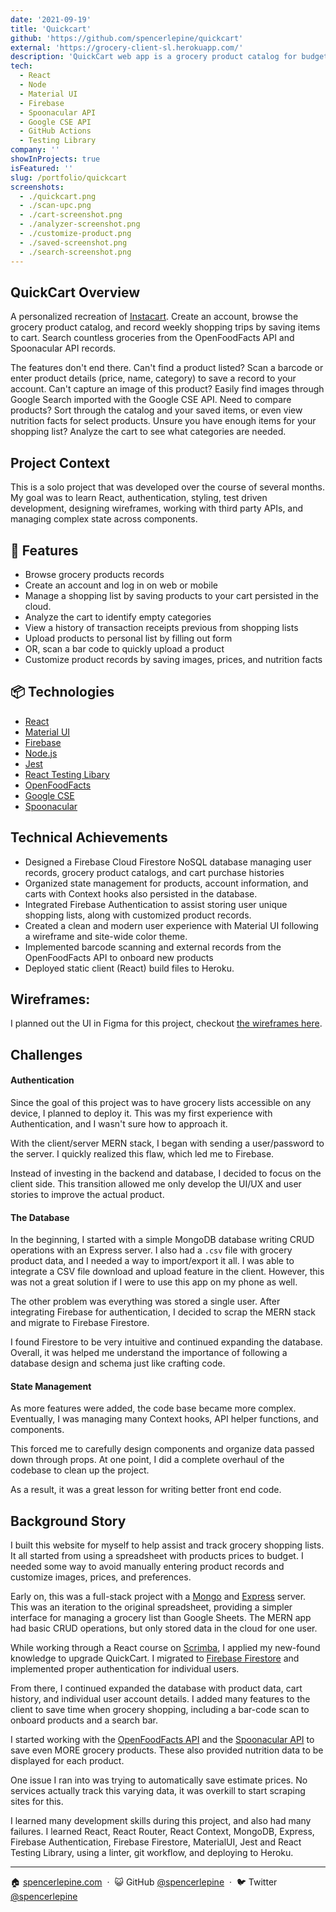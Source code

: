 ```yaml
---
date: '2021-09-19'
title: 'Quickcart'
github: 'https://github.com/spencerlepine/quickcart'
external: 'https://grocery-client-sl.herokuapp.com/'
description: 'QuickCart web app is a grocery product catalog for budgeting a shopping list stored in the cloud. Connected to Firebase (BaaS) and multiple external APIs'
tech:
  - React
  - Node
  - Material UI
  - Firebase
  - Spoonacular API
  - Google CSE API
  - GitHub Actions
  - Testing Library
company: ''
showInProjects: true
isFeatured: ''
slug: /portfolio/quickcart
screenshots:
  - ./quickcart.png
  - ./scan-upc.png
  - ./cart-screenshot.png
  - ./analyzer-screenshot.png
  - ./customize-product.png
  - ./saved-screenshot.png
  - ./search-screenshot.png
---
```


## QuickCart Overview
A personalized recreation of [Instacart](https://www.instacart.com/). Create an account, browse the grocery product catalog, and record weekly shopping trips by saving items to cart. Search countless groceries from the OpenFoodFacts API and Spoonacular API records.

The features don't end there. Can't find a product listed? Scan a barcode or enter product details (price, name, category) to save a record to your account. Can't capture an image of this product? Easily find images through Google Search imported with the Google CSE API. Need to compare products? Sort through the catalog and your saved items, or even view nutrition facts for select products. Unsure you have enough items for your shopping list? Analyze the cart to see what categories are needed.

## Project Context
This is a solo project that was developed over the course of several months. My goal was to learn React, authentication, styling, test driven development, designing wireframes, working with third party APIs, and managing complex state across components.

## 🌟 Features
- Browse grocery products records
- Create an account and log in on web or mobile
- Manage a shopping list by saving products to your cart persisted in the cloud.
- Analyze the cart to identify empty categories
- View a history of transaction receipts previous from shopping lists
- Upload products to personal list by filling out form
- OR, scan a bar code to quickly upload a product
- Customize product records by saving images, prices, and nutrition facts

## 📦  Technologies
- [React](https://reactjs.org/)
- [Material UI](https://mui.com/)
- [Firebase](https://firebase.google.com/)
- [Node.js](https://nodejs.org/)
- [Jest](https://jestjs.io/)
- [React Testing Libary](https://testing-library.com/)
- [OpenFoodFacts](https://world.openfoodfacts.org)
- [Google CSE](https://cse.google.com)
- [Spoonacular](https://spoonacular.com/food-api/docs)

## Technical Achievements

- Designed a Firebase Cloud Firestore NoSQL database managing user records, grocery product catalogs, and cart purchase histories
- Organized state management for products, account information, and carts with Context hooks also persisted in the database.
- Integrated Firebase Authentication to assist storing user unique shopping lists, along with customized product records.
- Created a clean and modern user experience with Material UI following a wireframe and site-wide color theme.
- Implemented barcode scanning and external records from the OpenFoodFacts API to onboard new products
- Deployed static client (React) build files to Heroku.

## Wireframes:

I planned out the UI in Figma for this project, checkout [the wireframes here](https://github.com/spencerlepine/quickcart/tree/master/whitepaper).

## Challenges

#### Authentication
Since the goal of this project was to have grocery lists accessible on any device, I planned to deploy it. This was my first experience with Authentication, and I wasn't sure how to approach it.

With the client/server MERN stack, I began with sending a user/password to the server. I quickly realized this flaw, which led me to Firebase.

Instead of investing in the backend and database, I decided to focus on the client side. This transition allowed me only develop the UI/UX and user stories to improve the actual product.

#### The Database
In the beginning, I started with a simple MongoDB database writing CRUD operations with an Express server. I also had a `.csv` file with grocery product data, and I needed a way to import/export it all. I was able to integrate a CSV file download and upload feature in the client. However, this was not a great solution if I were to use this app on my phone as well.

The other problem was everything was stored a single user. After integrating Firebase for authentication, I decided to scrap the MERN stack and migrate to Firebase Firestore.

I found Firestore to be very intuitive and continued expanding the database. Overall, it was helped me understand the importance of following a database design and schema just like crafting code.

#### State Management
As more features were added, the code base became more complex. Eventually, I was managing many Context hooks, API helper functions, and components.

This forced me to carefully design components and organize data passed down through props. At one point, I did a complete overhaul of the codebase to clean up the project.

As a result, it was a great lesson for writing better front end code.

## Background Story
I built this website for myself to help assist and track grocery shopping lists. It all started from using a spreadsheet with products prices to budget. I needed some way to avoid manually entering product records and customize images, prices, and preferences.

Early on, this was a full-stack project with a [Mongo](https://www.mongodb.com/) and [Express](https://expressjs.com/) server. This was an iteration to the original spreadsheet, providing a simpler interface for managing a grocery list than Google Sheets. The MERN app had basic CRUD operations, but only stored data in the cloud for one user.

While working through a React course on [Scrimba](https://scrimba.com/), I applied my new-found knowledge to upgrade QuickCart. I migrated to [Firebase Firestore](https://firebase.google.com/docs/firestore) and implemented proper authentication for individual users.

From there, I continued expanded the database with product data, cart history, and individual user account details. I added many features to the client to save time when grocery shopping, including a bar-code scan to onboard products and a search bar.

I started working with the [OpenFoodFacts API](https://wiki.openfoodfacts.org/API) and the [Spoonacular API](https://spoonacular.com/food-api) to save even MORE grocery products. These also provided nutrition data to be displayed for each product.

One issue I ran into was trying to automatically save estimate prices. No services actually track this varying data, it was overkill to start scraping sites for this.

I learned many development skills during this project, and also had many failures. I learned React, React Router, React Context, MongoDB, Express, Firebase Authentication, Firebase Firestore, MaterialUI, Jest and React Testing Library, using a linter, git workflow, and deploying to Heroku.

---

🏠 [spencerlepine.com](https://www.spencerlepine.com) &nbsp;&middot;&nbsp; 😺 GitHub [@spencerlepine](https://github.com/spencerlepine) &nbsp;&middot;&nbsp; 🐦 Twitter [@spencerlepine](http://twitter.com/spencerlepine)